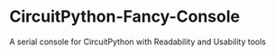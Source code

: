 # CircuitPython-Fancy-Console
A serial console for CircuitPython with Readability and Usability tools
